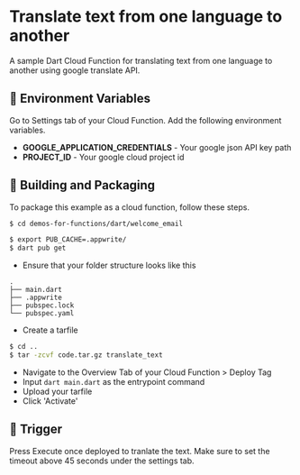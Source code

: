 # Translate text from one language to another
A sample Dart Cloud Function for translating text from one language to another using google translate API.

## 📝 Environment Variables
Go to Settings tab of your Cloud Function. Add the following environment variables.

* **GOOGLE_APPLICATION_CREDENTIALS** - Your google json API key path
* **PROJECT_ID** - Your google cloud project id

## 🚀 Building and Packaging

To package this example as a cloud function, follow these steps.

```bash
$ cd demos-for-functions/dart/welcome_email

$ export PUB_CACHE=.appwrite/
$ dart pub get
```

* Ensure that your folder structure looks like this 
```
.
├── main.dart
├── .appwrite
├── pubspec.lock
└── pubspec.yaml
```

* Create a tarfile

```bash
$ cd ..
$ tar -zcvf code.tar.gz translate_text
```

* Navigate to the Overview Tab of your Cloud Function > Deploy Tag
* Input  `dart main.dart` as the entrypoint command
* Upload your tarfile 
* Click 'Activate'

## 🎯 Trigger

Press Execute once deployed to tranlate the text. 
Make sure to set the timeout above 45 seconds under the settings tab.
